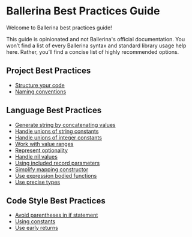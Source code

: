 # Ballerina Best Practices Guide

Welcome to Ballerina best practices guide!

This guide is opinionated and not Ballerina's official documentation. You won’t find a list of every Ballerina syntax and standard library usage help here. Rather, you’ll find a concise list of highly recommended options.

## Project Best Practices

- [Structure your code](structure_your_code.md)
- [Naming conventions](naming_conventions.md)

## Language Best Practices

- [Generate string by concatenating values](string_concat.md)
- [Handle unions of string constants](string_unions.md)
- [Handle unions of integer constants](int_unions.md)
- [Work with value ranges](value_ranges.md)
- [Represent optionality](represent_optionality.md)
- [Handle nil values](handle_nil_values.md)
- [Using included record parameters](included_record_params.md)
- [Simplify mapping constructor](mapping_constructors.md)
- [Use expression bodied functions](expression_bodied_func.md)
- [Use precise types](use_precise_types.md)

## Code Style Best Practices

- [Avoid parentheses in if statement](avoid_parentheses.md)
- [Using constants](constants.md)
- [Use early returns](early_returns.md)
